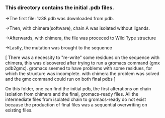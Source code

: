   ### This directory contains the initial .pdb files. ###
  
->The first file: 1z38.pdb was downloaded from pdb.

->Then, with chimera(software), chain A was isolated without ligands.

->Afterwards, with chimera, the file was proceced to Wild Type structure

->Lastly, the mutation was brought to the sequence

[ There was a necessity to "re-write" some residues on the sequence with chimera,
 this was discovered after trying to run a gromacs command (gmx pdb2gmx). gromacs seemed to have problems with some residues,
 for which the structure was incomplete. with chimera the problem was solved and 
 the gmx command could run on both final pdbs ]

On this folder, one can find the initial pdb, the first alterations on chain isolation from chimera and the final, gromacs-ready files.
All the intermediate files from isolated chain to gromacs-ready do not exist because the production of final files was a sequential overwriting on existing files.
